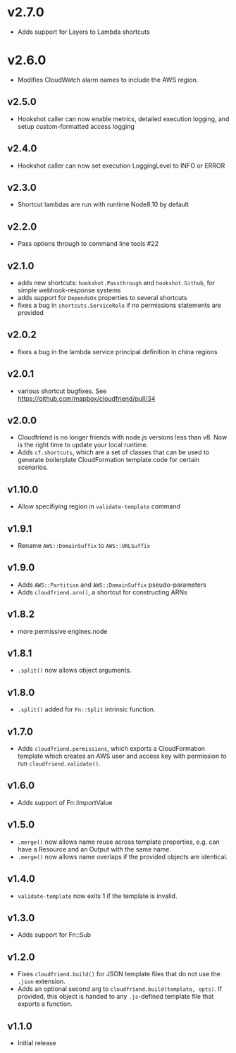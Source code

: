 # v2.7.0

- Adds support for Layers to Lambda shortcuts

# v2.6.0

- Modifies CloudWatch alarm names to include the AWS region.

## v2.5.0

- Hookshot caller can now enable metrics, detailed execution logging, and setup custom-formatted access logging

## v2.4.0

- Hookshot caller can now set execution LoggingLevel to INFO or ERROR

## v2.3.0

- Shortcut lambdas are run with runtime Node8.10 by default

## v2.2.0

- Pass options through to command line tools #22

## v2.1.0

- adds new shortcuts: `hookshot.Passthrough` and `hookshot.Github`, for simple webhook-response systems
- adds support for `DependsOn` properties to several shortcuts
- fixes a bug in `shortcuts.ServiceRole` if no permissions statements are provided

## v2.0.2

- fixes a bug in the lambda service principal definition in china regions

## v2.0.1

- various shortcut bugfixes. See https://github.com/mapbox/cloudfriend/pull/34

## v2.0.0

- Cloudfriend is no longer friends with node.js versions less than v8. Now is the right time to update your local runtime.
- Adds `cf.shortcuts`, which are a set of classes that can be used to generate boilerplate CloudFormation template code for certain scenarios.

## v1.10.0

- Allow specifiying region in `validate-template` command

## v1.9.1

- Rename `AWS::DomainSuffix` to `AWS::URLSuffix`

## v1.9.0

- Adds `AWS::Partition` and `AWS::DomainSuffix` pseudo-parameters
- Adds `cloudfriend.arn()`, a shortcut for constructing ARNs

## v1.8.2

- more permissive engines.node

## v1.8.1

- `.split()` now allows object arguments.

## v1.8.0

- `.split()` added for `Fn::Split` intrinsic function.

## v1.7.0

- Adds `cloudfriend.permissions`, which exports a CloudFormation template which creates an AWS user and access key with permission to run `cloudfriend.validate()`.

## v1.6.0

- Adds support of Fn::ImportValue

## v1.5.0

- `.merge()` now allows name reuse across template properties, e.g. can have a Resource and an Output with the same name.
- `.merge()` now allows name overlaps if the provided objects are identical.

## v1.4.0

- `validate-template` now exits 1 if the template is invalid.

## v1.3.0

- Adds support for Fn::Sub

## v1.2.0

- Fixes `cloudfriend.build()` for JSON template files that do not use the `.json` extension.
- Adds an optional second arg to `cloudfriend.build(template, opts)`. If provided, this object is handed to any `.js`-defined template file that exports a function.

## v1.1.0

- Initial release
